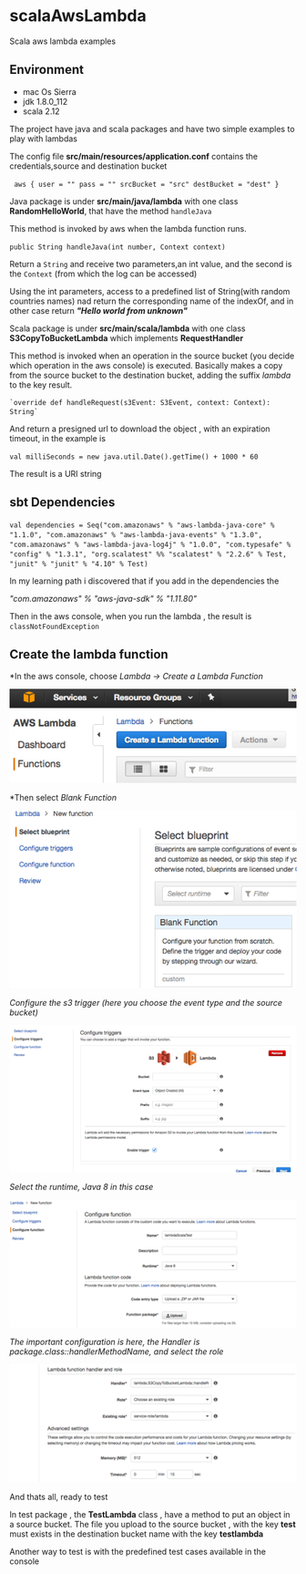 # scalaAwsLambda
Scala aws lambda examples

## Environment 

* mac Os Sierra
* jdk 1.8.0_112
* scala 2.12

The project have java and scala packages and have two simple examples to play with lambdas

The config file **src/main/resources/application.conf** contains the credentials,source and destination bucket

   `aws {
     user = ""
     pass = ""
     srcBucket = "src"
     destBucket = "dest"
   }`

Java package is under **src/main/java/lambda** with one class **RandomHelloWorld**, that have the method `handleJava`

This method is invoked by aws when the lambda function runs. 

   `public String handleJava(int number, Context context)` 

Return a `String` and receive two parameters,an int value, and the second is the `Context` (from which the log can be accessed)

Using the int parameters, access to a predefined list of String(with random countries names) nad return the corresponding name of the indexOf, and in other case return ***"Hello world from unknown"***


Scala package is under **src/main/scala/lambda** with one class **S3CopyToBucketLambda** which implements **RequestHandler**

This method is invoked when an operation in the source bucket (you decide which operation in the aws console) is executed.
Basically makes a copy from the source bucket to the destination bucket, adding the suffix *lambda* to the key result.

    `override def handleRequest(s3Event: S3Event, context: Context): String` 
    
And return a presigned url to download the object , with an expiration timeout, in the example is 
  
  `val milliSeconds = new java.util.Date().getTime() + 1000 * 60`
  
The result is a URI string


## sbt Dependencies

  `val dependencies = Seq("com.amazonaws" % "aws-lambda-java-core" % "1.1.0",
  "com.amazonaws" % "aws-lambda-java-events" % "1.3.0",
  "com.amazonaws" % "aws-lambda-java-log4j" % "1.0.0",
  "com.typesafe" % "config" % "1.3.1",
  "org.scalatest" %% "scalatest" % "2.2.6" % Test,
  "junit" % "junit" % "4.10" % Test)` 
  
In my learning path i discovered that if you add in the dependencies the 

*"com.amazonaws" % "aws-java-sdk" % "1.11.80"*
 
Then in the aws console, when you run the lambda , the result is `classNotFoundException`
  
## Create the lambda function
  
*In the aws console, choose  *Lambda ->  Create a Lambda Function*

![first](https://github.com/gastonlucero/scalaAwsLambda/blob/master/images/first.png)
  

*Then select *Blank Function* 

![second](https://github.com/gastonlucero/scalaAwsLambda/blob/master/images/second.png)
  

*Configure the s3 trigger (here you choose the event type and the source bucket)*

![third](https://github.com/gastonlucero/scalaAwsLambda/blob/master/images/third.png)


*Select the runtime, Java 8 in this case*

![fourth](https://github.com/gastonlucero/scalaAwsLambda/blob/master/images/fourth.png)
  

*The important configuration is here, the Handler is *package.class::handlerMethodName*, and select the role*

![fifth](https://github.com/gastonlucero/scalaAwsLambda/blob/master/images/fifth.png)


And thats all, ready to test

In test package , the **TestLambda** class , have a method to put an object in a source bucket.
The file you upload to the source bucket , with the key **test** must exists in the destination bucket name with the key **testlambda**

Another way to test is with the  predefined test cases available in the console
